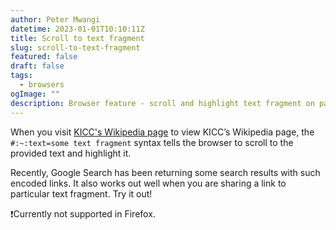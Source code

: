 ```yaml
---
author: Peter Mwangi
datetime: 2023-01-01T10:10:11Z
title: Scroll to text fragment
slug: scroll-to-text-fragment
featured: false
draft: false
tags:
  - browsers
ogImage: ""
description: Browser feature - scroll and highlight text fragment on page load.
---
```


When you visit [KICC's Wikipedia page](https://en.wikipedia.org/wiki/Kenyatta_International_Convention_Centre#:~:text=David%20Mutiso) to view KICC’s Wikipedia page, the `#:~:text=some text fragment` syntax tells the browser to scroll to the provided text and highlight it.

Recently, Google Search has been returning some search results with such encoded links. It also works out well when you are sharing a link to particular text fragment. Try it out!

<aside>
❗️Currently not supported in Firefox.
</aside>
